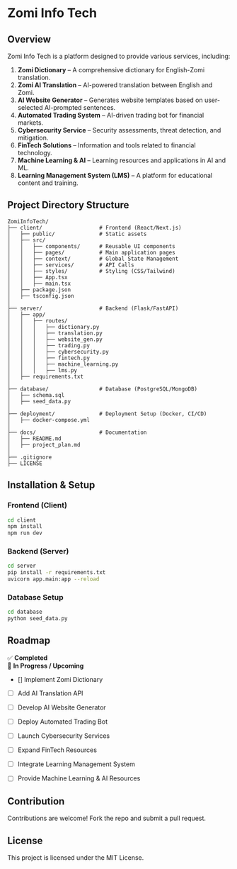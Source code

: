 # Zomi Info Tech

## Overview  
Zomi Info Tech is a platform designed to provide various services, including:  

1. **Zomi Dictionary** – A comprehensive dictionary for English-Zomi translation.  
2. **Zomi AI Translation** – AI-powered translation between English and Zomi.  
3. **AI Website Generator** – Generates website templates based on user-selected AI-prompted sentences.  
4. **Automated Trading System** – AI-driven trading bot for financial markets.  
5. **Cybersecurity Service** – Security assessments, threat detection, and mitigation.  
6. **FinTech Solutions** – Information and tools related to financial technology.  
7. **Machine Learning & AI** – Learning resources and applications in AI and ML.  
8. **Learning Management System (LMS)** – A platform for educational content and training.  

## Project Directory Structure
```
ZomiInfoTech/
├── client/                  # Frontend (React/Next.js)
│   ├── public/              # Static assets
│   ├── src/
│   │   ├── components/      # Reusable UI components
│   │   ├── pages/           # Main application pages
│   │   ├── context/         # Global State Management
│   │   ├── services/        # API Calls
│   │   ├── styles/          # Styling (CSS/Tailwind)
│   │   ├── App.tsx
│   │   ├── main.tsx
│   ├── package.json
│   ├── tsconfig.json
│
├── server/                  # Backend (Flask/FastAPI)
│   ├── app/
│   │   ├── routes/
│   │   │   ├── dictionary.py
│   │   │   ├── translation.py
│   │   │   ├── website_gen.py
│   │   │   ├── trading.py
│   │   │   ├── cybersecurity.py
│   │   │   ├── fintech.py
│   │   │   ├── machine_learning.py
│   │   │   ├── lms.py
│   ├── requirements.txt
│
├── database/                # Database (PostgreSQL/MongoDB)
│   ├── schema.sql
│   ├── seed_data.py
│
├── deployment/              # Deployment Setup (Docker, CI/CD)
│   ├── docker-compose.yml
│
├── docs/                    # Documentation
│   ├── README.md
│   ├── project_plan.md
│
├── .gitignore
├── LICENSE
```

## Installation & Setup
### Frontend (Client)
```sh
cd client
npm install
npm run dev
```

### Backend (Server)
```sh
cd server
pip install -r requirements.txt
uvicorn app.main:app --reload
```

### Database Setup
```sh
cd database
python seed_data.py
```

## Roadmap  

✅ **Completed**  
🚧 **In Progress / Upcoming**  
- [] Implement Zomi Dictionary  
- [ ] Add AI Translation API  
- [ ] Develop AI Website Generator  
- [ ] Deploy Automated Trading Bot  
- [ ] Launch Cybersecurity Services  
- [ ] Expand FinTech Resources  
- [ ] Integrate Learning Management System  
- [ ] Provide Machine Learning & AI Resources  


## Contribution
Contributions are welcome! Fork the repo and submit a pull request.

## License
This project is licensed under the MIT License.

